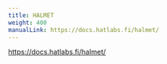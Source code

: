 ```yaml
---
title: HALMET
weight: 400
manualLink: https://docs.hatlabs.fi/halmet/
---
```


https://docs.hatlabs.fi/halmet/
